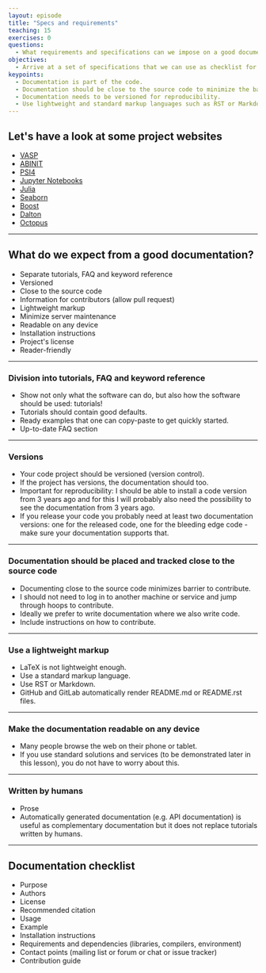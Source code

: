 ```yaml
---
layout: episode
title: "Specs and requirements"
teaching: 15
exercises: 0
questions:
  - What requirements and specifications can we impose on a good documentation?
objectives:
  - Arrive at a set of specifications that we can use as checklist for designing and deploying code documentation.
keypoints:
  - Documentation is part of the code.
  - Documentation should be close to the source code to minimize the barrier to contribute.
  - Documentation needs to be versioned for reproducibility.
  - Use lightweight and standard markup languages such as RST or Markdown.
---
```


## Let's have a look at some project websites
- [VASP](https://www.vasp.at/)
- [ABINIT](http://www.abinit.org/)
- [PSI4](http://www.psicode.org/)
- [Jupyter Notebooks](http://jupyter-notebook.readthedocs.io/en/latest/)
- [Julia](https://docs.julialang.org/en/stable/)
- [Seaborn](https://seaborn.pydata.org)
- [Boost](http://www.boost.org)
- [Dalton](http://daltonprogram.org/www/documentation.html)
- [Octopus](http://octopus-code.org/wiki/Main_Page)

---

## What do we expect from a good documentation?

- Separate tutorials, FAQ and keyword reference
- Versioned
- Close to the source code
- Information for contributors (allow pull request)
- Lightweight markup
- Minimize server maintenance
- Readable on any device
- Installation instructions
- Project's license
- Reader-friendly

---

### Division into tutorials, FAQ and keyword reference

- Show not only what the software can do, but also how the software should be used: tutorials!
- Tutorials should contain good defaults.
- Ready examples that one can copy-paste to get quickly started.
- Up-to-date FAQ section

---

### Versions

- Your code project should be versioned (version control).
- If the project has versions, the documentation should too.
- Important for reproducibility: I should be able to install a code version
  from 3 years ago and for this I will probably also need the possibility to
  see the documentation from 3 years ago.
- If you release your code you probably need at least two documentation
  versions: one for the released code, one for the bleeding edge code - make
  sure your documentation supports that.

---

### Documentation should be placed and tracked close to the source code

- Documenting close to the source code minimizes barrier to contribute.
- I should not need to log in to another machine or service and jump through hoops to contribute.
- Ideally we prefer to write documentation where we also write code.
- Include instructions on how to contribute.

---

### Use a lightweight markup

- LaTeX is not lightweight enough.
- Use a standard markup language.
- Use RST or Markdown.
- GitHub and GitLab automatically render README.md or README.rst files.

---

### Make the documentation readable on any device

- Many people browse the web on their phone or tablet.
- If you use standard solutions and services (to be demonstrated later in this
  lesson), you do not have to worry about this.

---

### Written by humans

- Prose
- Automatically generated documentation (e.g. API documentation) is useful as
  complementary documentation but it does not replace tutorials written by
  humans.

---

## Documentation checklist

- Purpose
- Authors
- License
- Recommended citation
- Usage
- Example
- Installation instructions
- Requirements and dependencies (libraries, compilers, environment)
- Contact points (mailing list or forum or chat or issue tracker)
- Contribution guide
